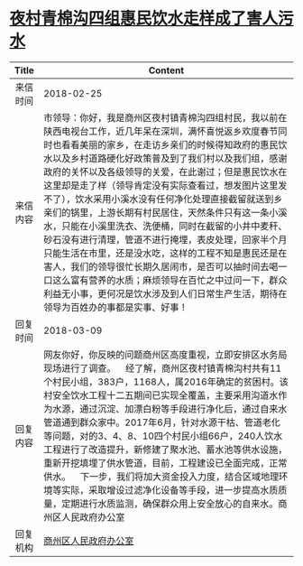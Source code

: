 # <a href="http://www.shangluo.gov.cn/zmhd/ldxxxx.jsp?urltype=leadermail.LeaderMailContentUrl&wbtreeid=1112&leadermailid=4560">夜村青棉沟四组惠民饮水走样成了害人污水</a>
| Title |                                                                                                                                                                                                  Content                                                                                                                                                                                                   |
|:-----:|------------------------------------------------------------------------------------------------------------------------------------------------------------------------------------------------------------------------------------------------------------------------------------------------------------------------------------------------------------------------------------------------------------|
| 来信时间  | 2018-02-25                                                                                                                                                                                                                                                                                                                                                                                                 |
| 来信内容  | 市领导：你好，我是商州区夜村镇青棉沟四组村民，我以前在陕西电视台工作，近几年呆在深圳，满怀喜悦返乡欢度春节同时也看看美丽的家乡，在走访乡亲们的时候得知政府的惠民饮水以及乡村道路硬化好政策普及到了我们村以及我们组，感谢政府的关怀以及各级领导的关爱，在此谢过；但是惠民饮水在这里却是走了样（领导肯定没有实际查看过，想发图片这里发不了），饮水采用小溪水没有任何净化处理直接截留就送到乡亲们的锅里，上游长期有村民居住，天然条件只有这一条小溪水，只能在小溪里洗衣、洗便桶，同时在截留的小井中麦秆、砂石没有进行清理，管道不进行掩埋，表皮处理，回家半个月只能生活在市里，还是没水吃，这样的工程不知是惠民还是在害人，我们的领导很忙长期久居闹市，是否可以抽时间去喝一口这么富有营养的水质；麻烦领导在百忙之中过问一下，群众利益无小事，更何况是饮水涉及到人们日常生产生活，期待在领导为百姓办的事都是实事、好事！ |
| 回复时间  | 2018-03-09                                                                                                                                                                                                                                                                                                                                                                                                 |
| 回复内容  | 网友你好，你反映的问题商州区高度重视，立即安排区水务局现场进行了调查。    经了解，商州区夜村镇青棉沟村共有11个村民小组，383户，1168人，属2016年确定的贫困村。该村安全饮水工程十二五期间已实现全覆盖，主要采用沟道水作为水源，通过沉淀、加漂白粉等手段进行净化后，通过自来水管道通到群众家中。2017年6月，针对水源干枯、管道老化等问题，对的3、4、8、10四个村民小组66户，240人饮水工程进行了改造提升，新修建了聚水池、蓄水池等供水设施，重新开挖填埋了供水管道，目前，工程建设已全面完成，正常供水。    下一步，我们将加大资金投入力度，结合区域地理环境等实际，采取增设过滤净化设备等手段，进一步提高水质质量，定期进行水质监测，确保群众用上安全放心的自来水。商州区人民政府办公室                                                |
| 回复机构  | <a href="../../category/agencies/商州区人民政府办公室.md">商州区人民政府办公室</a>                                                                                                                                                                                                                                                                                                                                             |